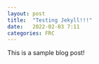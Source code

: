 ```yaml
---
layout: post
title:  "Testing Jekyll!!!"
date:   2022-02-03 7:11
categories: FRC
---
```


This is a sample blog post!
